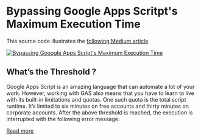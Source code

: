 # Bypassing Google Apps Scritpt's Maximum Execution Time

This source code illustrates the [following Medium article](https://dmitry-kostyuk.medium.com/bypassing-the-maximum-script-runtime-in-google-apps-script-e510aa9ae6da?sk=ca2b3c4d2fa429e02ba5f81a94d0c780)

[![Bypassing Gooogle Apps Script's Maximum Execution Time](https://miro.medium.com/max/1400/1*_nHziUcvyI5XXa1YPlmQ5w.png)](https://miro.medium.com/max/1400/1*_nHziUcvyI5XXa1YPlmQ5w.png)

## What’s the Threshold ?

Google Apps Script is an amazing language that can automate a lot of your work. However, working with GAS also means that you have to learn to live with its built-in limitations and quotas.
One such quota is the total script runtime. It’s limited to six minutes on free accounts and thirty minutes on corporate accounts. After the above threshold is reached, the execution is interrupted with the following error message:

[Read more](https://dmitry-kostyuk.medium.com/bypassing-the-maximum-script-runtime-in-google-apps-script-e510aa9ae6da?sk=ca2b3c4d2fa429e02ba5f81a94d0c780)
